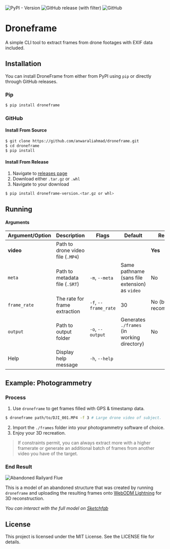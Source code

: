 ![PyPI - Version](https://img.shields.io/pypi/v/droneframe)
![GitHub release (with filter)](https://img.shields.io/github/v/release/anwaraliahmad/droneframe)
![GitHub](https://img.shields.io/github/license/anwaraliahmad/droneframe)
# Droneframe
A simple CLI tool to extract frames from drone footages with EXIF data included.

## Installation
You can install DroneFrame from either from PyPI using `pip` or directly through GitHub releases.
### Pip
```bash
$ pip install droneframe
```
### GitHub 
#### Install From Source
```bash
$ git clone https://github.com/anwaraliahmad/droneframe.git
$ cd droneframe 
$ pip install
```
#### Install From Release
1. Navigate to [releases page](https://github.com/anwaraliahmad/droneframe/releases)
2. Download either `.tar.gz` or `.whl`
3. Navigate to your download
```bash
$ pip install droneframe-version.<tar.gz or whl>
```
## Running
#### Arguments
| Argument/Option 	| Description                                              	| Flags                	| Default                                        	| Required                        	|
|-----------------	|----------------------------------------------------------	|----------------------	|------------------------------------------------	|---------------------------------	|
| **video**       	| Path to drone video file (`.MP4`)                        	|                      	|                                                	| **Yes**                         	|
| `meta`          	| Path to metadata file (`.SRT`)                           	| `-m`, `--meta`       	| Same pathname (sans file extension) as `video` 	| No                              	|
| `frame_rate`    	| The rate for frame extraction                            	| `-f`, `--frame_rate` 	| 30                                             	| No (but **highly** recommended) 	|
| `output`        	| Path to output folder  	| `-o`, `--output`     	| Generates `./frames` (in working directory)              	| No                              	|
| Help            	| Display help message                                     	| `-h`, `--help`       	|                                                	|                                 	|
## Example: Photogrammetry

### Process
1. Use `droneframe` to get frames filled with GPS & timestamp data.
```bash
$ droneframe path/to/DJI_001.MP4 -f 3 # Large drone video of subject.
```
2. Import the `./frames` folder into your photogrammetry software of choice.
3. Enjoy your 3D recreation.
> If constraints permit, you can always extract more with a higher framerate or generate an additional batch of frames from another video you have of the target.

### End Result
![Abandoned Railyard Flue](https://i.imgur.com/wQro7HK.png)

This is a model of an abandoned structure that was created by running `droneframe` and uploading the resulting frames onto [WebODM Lightning](https://webodm.net/) for 3D reconstruction.

_You can interact with the full model on [Sketchfab](https://sketchfab.com/3d-models/abandoned-railyard-flue-3c92d642af34444dadc83f1d2d0dd07d)_


## License
This project is licensed under the MIT License. See the LICENSE file for details.



